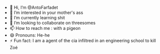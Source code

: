 - 👋 Hi, I’m @AntoFarfadet
- 👀 I’m interested in your mother's ass
- 🌱 I’m currently learning shit
- 💞️ I’m looking to collaborate on threesomes
- 📫 How to reach me : with a pigeon
- 😄 Pronouns: He-he
- ⚡ Fun fact: I am a agent of the cia infiltred in an engineering school to kill Zoé

<!---
AntoFarfadet/AntoFarfadet is a ✨ special ✨ repository because its `README.md` (this file) appears on your GitHub profile.
You can click the Preview link to take a look at your changes.
--->

